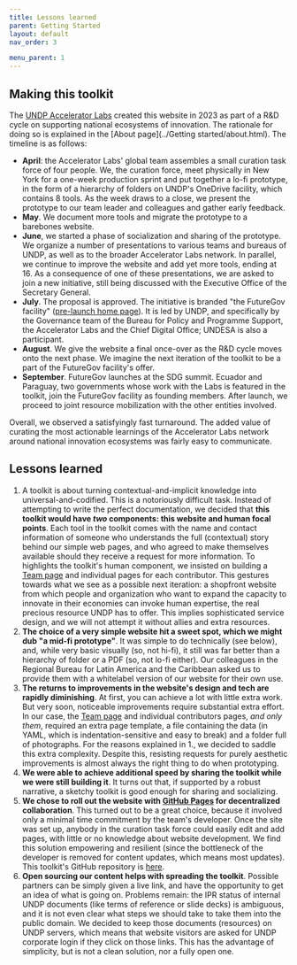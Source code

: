 ```yaml
---
title: Lessons learned
parent: Getting Started
layout: default
nav_order: 3

menu_parent: 1
---
```

## Making this toolkit 

The [UNDP Accelerator Labs](https://acceleratorlabs.undp.org) created this website in 2023 as part of a R&D cycle on supporting national ecosystems of innovation. The rationale for doing so is explained in the [About page](../Getting started/about.html). The timeline is as follows: 

* **April**: the Accelerator Labs' global team assembles a small curation task force of four people. We, the curation force, meet physically in New York for a one-week production sprint and put together a lo-fi prototype, in the form of a hierarchy of folders on UNDP's OneDrive facility, which contains 8 tools. As the week draws to a close, we present the prototype to our team leader and colleagues and gather early feedback. 
* **May**. We document more tools and migrate the prototype to a barebones website. 
* **June**, we started a phase of socialization and sharing of the prototype. We organize a number of presentations to various teams and bureaus of UNDP, as well as to the broader Accelerator Labs network. In parallel, we continue to improve the website and add yet more tools, ending at 16. As a consequence of one of these presentations, we are asked to join a new initiative, still being discussed with the Executive Office of the Secretary General.
* **July**. The proposal is approved. The initiative is branded "the FutureGov facility" ([pre-launch home page](https://www.un.org/en/conferences/SDGSummit2023/SDG-Action-Weekend/futuregov)). It is led by UNDP, and specifically by the Governance team of the Bureau for Policy and Programme Support, the Accelerator Labs and the Chief Digital Office; UNDESA is also a participant. 
* **August**. We give the website a final once-over as the R&D cycle moves onto the next phase. We imagine the next iteration of the toolkit to be a part of the FutureGov facility's offer. 
* **September**. FutureGov launches at the SDG summit. Ecuador and Paraguay, two governments whose work with the Labs is featured in the toolkit, join the FutureGov facility as founding members. After launch, we proceed to joint resource mobilization with the other entities involved.

Overall, we observed a satisfyingly fast turnaround. The added value of curating the most actionable learnings of the Accelerator Labs network around national innovation ecosystems was fairly easy to communicate. 

## Lessons learned

1. A toolkit is about turning contextual-and-implicit knowledge into universal-and-codified. This is a notoriously difficult task. Instead of attempting to write the perfect documentation, we decided that **this toolkit would have *two* components: this website and human focal points**. Each tool in the toolkit comes with the name and contact information of someone who understands the full (contextual) story behind our simple web pages, and who agreed to make themselves available should they receive a request for more information. To highlights the toolkit's human component, we insisted on building a [Team page](../Team.html) and individual pages for each contributor. This gestures towards what we see as a possible next iteration: a shopfront website from which people and organization who want to expand the capacity to innovate in their economies can invoke human expertise, the real  precious resource UNDP has to offer. This implies sophisticated service design, and we will not attempt it without allies and extra resources.
2. **The choice of a very simple website hit a sweet spot, which we might dub "a mid-fi prototype"**. It was simple to do technically (see below), and, while very basic visually (so, not hi-fi), it still was far better than a hierarchy of folder or a PDF (so, not lo-fi either). Our colleagues in the Regional Bureau for Latin America and the Caribbean asked us to provide them with a whitelabel version of our website for their own use.
3. **The returns to improvements in the website's design and tech are rapidly diminishing**. At first, you can achieve a lot with little extra work. But very soon, noticeable improvements require substantial extra effort. In our case, the [Team page](../Team.html) and individual contributors pages, *and only them*, required an extra page template, a file containing the data (in YAML, which is indentation-sensitive and easy to break) and a folder full of photographs. For the reasons explained in 1., we decided to saddle this extra complexity. Despite this, resisting requests for purely aesthetic improvements is almost always the right thing to do when prototyping.
4. **We were able to achieve additional speed by sharing the toolkit while we were still building it**. It turns out that, if supported by a robust narrative, a sketchy toolkit is good enough for sharing and socializing.  
5. **We chose to roll out the website with [GitHub Pages](https://pages.github.com/) for decentralized collaboration**. This turned out to be a great choice, because it involved only a minimal time commitment by the team's developer. Once the site was set up, anybody in the curation task force could easily edit and add pages, with little or no knowledge about website development. We find this solution empowering and resilient (since the bottleneck of the developer is removed for content updates, which means most updates). This toolkit's GitHub repository is [here](https://github.com/UNDP-Accelerator-Labs/national_innovation_ecosystems_toolkit).
6. **Open sourcing our content helps with spreading the toolkit**. Possible partners can be simply given a live link, and have the opportunity to get an idea of what is going on. Problems remain: the IPR status of internal UNDP documents (like terms of reference or slide decks) is ambiguous, and it is not even clear what steps we should take to take them into the public domain. We decided to keep those documents (resources) on UNDP servers, which means that website visitors are asked for UNDP corporate login if they click on those links. This has the advantage of simplicity, but is not a clean solution, nor a fully open one.

